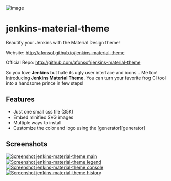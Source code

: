 ![image](http://jenkins-contrib-themes.github.io/jenkins-material-theme/images/logo.svg)
# jenkins-material-theme
Beautify your Jenkins with the Material Design theme!

Website: http://afonsof.github.io/jenkins-material-theme

Official Repo: http://github.com/afonsof/jenkins-material-theme

So you love **Jenkins** but hate its ugly user interface and icons... Me too! Introducing **Jenkins Material Theme**.
You can turn your favorite frog CI tool into a handsome prince in few steps!   
 
## Features
* Just one small css file (35K)
* Embed minified SVG images
* Multiple ways to install
* Customize the color and logo using the [generator][generator]

## Screenshots
[![Screenshot jenkins-material-theme main](http://jenkins-contrib-themes.github.io/jenkins-material-theme/images/screenshot-jenkins-theme-material-main.png)](http://jenkins-contrib-themes.github.io/jenkins-material-theme/images/screenshot-jenkins-theme-material-main-large.png)      [![Screenshot jenkins-material-theme legend](http://jenkins-contrib-themes.github.io/jenkins-material-theme/images/screenshot-jenkins-theme-material-legend.png)](http://jenkins-contrib-themes.github.io/jenkins-material-theme/images/screenshot-jenkins-theme-material-legend-large.png) [![Screenshot jenkins-material-theme console](http://jenkins-contrib-themes.github.io/jenkins-material-theme/images/screenshot-jenkins-theme-material-console.png)](http://jenkins-contrib-themes.github.io/jenkins-material-theme/images/screenshot-jenkins-theme-material-console-large.png)
[![Screenshot jenkins-material-theme history](http://jenkins-contrib-themes.github.io/jenkins-material-theme/images/screenshot-jenkins-theme-material-history.png)](http://jenkins-contrib-themes.github.io/jenkins-material-theme/images/screenshot-jenkins-theme-material-history-large.png)

